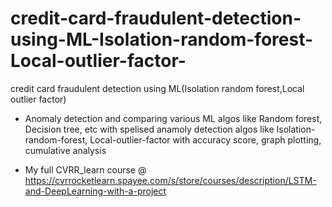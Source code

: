 # credit-card-fraudulent-detection-using-ML-Isolation-random-forest-Local-outlier-factor-
credit card fraudulent detection using ML(Isolation random forest,Local outlier factor)

* Anomaly detection and comparing various ML algos like Random forest, Decision tree, etc with spelised anamoly detection algos like Isolation-random-forest, Local-outlier-factor with accuracy score, graph plotting, cumulative analysis

* My full CVRR_learn course @ https://cvrrocketlearn.spayee.com/s/store/courses/description/LSTM-and-DeepLearning-with-a-project
